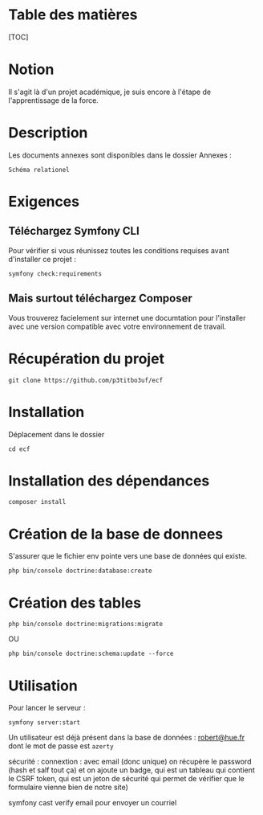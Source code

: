 # Table des matières

[TOC]

# Notion

Il s'agit là d'un projet académique, je suis encore à l'étape de l'apprentissage de la force.

# Description

Les documents annexes sont disponibles dans le dossier Annexes :

    Schéma relationel

# Exigences

## Téléchargez Symfony CLI

Pour vérifier si vous réunissez toutes les conditions requises avant d'installer ce projet :

    symfony check:requirements

## Mais surtout téléchargez Composer

Vous trouverez facielement sur internet une documtation pour l'installer avec une version compatible avec votre environnement de travail.

# Récupération du projet

    git clone https://github.com/p3titbo3uf/ecf

# Installation

Déplacement dans le dossier

    cd ecf

# Installation des dépendances

    composer install

# Création de la base de donnees

S'assurer que le fichier env pointe vers une base de données qui existe.

    php bin/console doctrine:database:create

# Création des tables

    php bin/console doctrine:migrations:migrate

OU

    php bin/console doctrine:schema:update --force

# Utilisation

Pour lancer le serveur :

    symfony server:start

Un utilisateur est déjà présent dans la base de données : robert@hue.fr dont le mot de passe est `azerty`

sécurité : connextion :
avec email (donc unique)
on récupère le password (hash et salf tout ça)
et on ajoute un badge, qui est un tableau qui contient le CSRF token, qui est un jeton de sécurité qui permet de vérifier que le formulaire vienne bien de notre site)

symfony cast verify email pour envoyer un courriel
